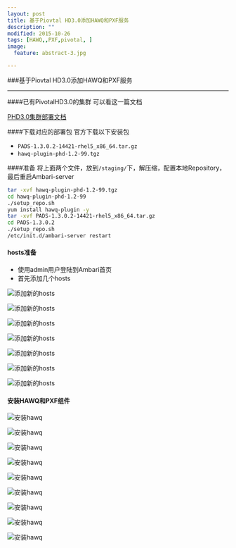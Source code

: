 ```yaml
---
layout: post
title: 基于Piovtal HD3.0添加HAWQ和PXF服务
description: ""
modified: 2015-10-26
tags: [HAWQ,,PXF,pivotal, ]
image:
  feature: abstract-3.jpg

---
```


###基于Piovtal HD3.0添加HAWQ和PXF服务
- - -


####已有PivotalHD3.0的集群
可以看这一篇文档

[PHD3.0集群部署文档](https://hj1984930.github.io/PHD-install/)

####下载对应的部署包
官方下载以下安装包

* `PADS-1.3.0.2-14421-rhel5_x86_64.tar.gz`
* `hawq-plugin-phd-1.2-99.tgz`

####准备
将上面两个文件，放到`/staging/`下，解压缩，配置本地Repository，最后重启Ambari-server

~~~bash
tar -xvf hawq-plugin-phd-1.2-99.tgz
cd hawq-plugin-phd-1.2-99
./setup_repo.sh
yum install hawq-plugin -y
tar -xvf PADS-1.3.0.2-14421-rhel5_x86_64.tar.gz
cd PADS-1.3.0.2
./setup_repo.sh
/etc/init.d/ambari-server restart
~~~

#### hosts准备

* 使用admin用户登陆到Ambari首页
* 首先添加几个hosts

![添加新的hosts](/images/hawq-host1.png)

![添加新的hosts](/images/hawq-host2.png)

![添加新的hosts](/images/hawq-host3.png)

![添加新的hosts](/images/hawq-host4.png)

![添加新的hosts](/images/hawq-host5.png)

![添加新的hosts](/images/hawq-host6.png)

![添加新的hosts](/images/hawq-host7.png)


#### 安装HAWQ和PXF组件

![安装hawq](/images/hawq-1.png)

![安装hawq](/images/hawq-2.png)

![安装hawq](/images/hawq-3.png)

![安装hawq](/images/hawq-4.png)

![安装hawq](/images/hawq-5.png)

![安装hawq](/images/hawq-6.png)

![安装hawq](/images/hawq-7.png)

![安装hawq](/images/hawq-8.png)

![安装hawq](/images/hawq-9.png)